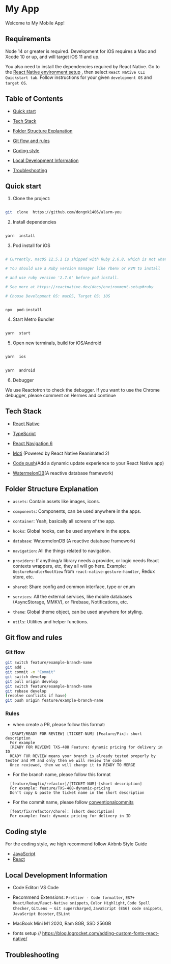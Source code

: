 # My App

Welcome to My Mobile App!

## Requirements

Node 14 or greater is required. Development for iOS requires a Mac and Xcode 10 or up, and will target iOS 11 and up.

You also need to install the dependencies required by React Native.
Go to the [React Native environment setup](https://reactnative.dev/docs/environment-setup) , then select `React Native CLI Quickstart tab`. Follow instructions for your given `development OS` and `target OS`.

## Table of Contents

- [Quick start](#quick-start)

- [Tech Stack](#tech-stack)

- [Folder Structure Explanation](#folder-structure-explanation)

- [Git flow and rules](#git-flow-and-rules)

- [Coding style](#coding-style)

- [Local Development Information](#local-development-information)

- [Troubleshooting](#troubleshooting)

## Quick start

1. Clone the project:

```bash

git  clone  https://github.com/dongnk1406/alarm-you

```

2. Install dependencies

```bash

yarn  install

```

3. Pod install for iOS

```bash

# Currently, macOS 12.5.1 is shipped with Ruby 2.6.8, which is not what is required by React Native.

# You should use a Ruby version manager like rbenv or RVM to install

# and use ruby version '2.7.6' before pod install.

# See more at https://reactnative.dev/docs/environment-setup#ruby

# Choose Development OS: macOS, Target OS: iOS


npx  pod-install

```

4. Start Metro Bundler

```bash

yarn  start

```

5. Open new terminals, build for iOS/Android

```bash

yarn  ios

```

```bash

yarn  android

```

6. Debugger

We use Reactotron to check the debugger. If you want to use the Chrome debugger, please comment on Hermes and continue

## Tech Stack

- [React Native](reactnative.dev/docs/getting-started)

- [TypeScript](typescriptlang.org/docs/handbook/typescript-from-scratch.html)

- [React Navigation 6](reactnavigation.org/docs/getting-started/)

- [Moti](moti.fyi/) (Powered by React Native Reanimated 2)

- [Code push](https://learn.microsoft.com/en-us/appcenter/distribution/codepush/rn-get-started)(Add a dynamic update experience to your React Native app)

- [WatermelonDB](https://watermelondb.dev/docs)(A reactive database framework)

## Folder Structure Explanation

- `assets`: Contain assets like images, icons.

- `components`: Components, can be used anywhere in the apps.

- `container`: Yeah, basically all screens of the app.

- `hooks`: Global hooks, can be used anywhere in the apps.

- `database`: WatermelonDB (A reactive database framework)

- `navigation`: All the things related to navigation.

- `providers`: If anything/a library needs a provider, or logic needs React contexts wrappers, etc, they all will go here. Example: `GestureHandlerRootView` from `react-native-gesture-handler`, Redux store, etc.

- `shared`: Share config and common interface, type or enum

- `services`: All the external services, like mobile databases (AsyncStorage, MMKV), or Firebase, Notifications, etc.

- `theme`: Global theme object, can be used anywhere for styling.

- `utils`: Utilities and helper functions.

## Git flow and rules

### Git flow

```bash
git switch feature/example-branch-name
git add .
git commit -m "Commit"
git switch develop
git pull origin develop
git switch feature/example-branch-name
git rebase develop
(resolve conflicts if have)
git push origin feature/example-branch-name
```

### Rules

- when create a PR, please follow this format:

```text
  [DRAFT/READY FOR REVIEW] [TICKET-NUM] [Feature/Fix]: short description
  For example
  [READY FOR REVIEW] TXS-488 Feature: dynamic pricing for delivery in ID
  READY FOR REVIEW means your branch is already tested properly by tester and PM and only then we will review the code
  Once reviewed, then we will change it to READY TO MERGE
```

- For the branch name, please follow this format

```text
  [feature/bugfix/refactor]/[TICKET-NUM]-[short description]
  For example: feature/TXS-488-dynamic-pricing
  Don’t copy & paste the ticket name in the short description
```

- For the commit name, please follow [conventionalcommits](https://www.conventionalcommits.org/en/v1.0.0/)

```text
  [feat/fix/refactor/chore]: [short description]
  For example: feat: dynamic pricing for delivery in ID
```

## Coding style

For the coding style, we high recommend follow Airbnb Style Guide

- [JavaScript](https://github.com/airbnb/javascript)
- [React](https://airbnb.io/javascript/react/)

## Local Development Information

- Code Editor: VS Code

- Recommend Extensions: `Prettier - Code formatter`, `ES7+ React/Redux/React-Native snippets`, `Color Highlight`, `Code Spell Checker`, `GitLens — Git supercharged`, `JavaScript (ES6) code snippets`, `JavaScript Booster`, `ESLint`

- MacBook Mini M1 2020, Ram 8GB, SSD 256GB

- fonts setup // https://blog.logrocket.com/adding-custom-fonts-react-native/

## Troubleshooting
